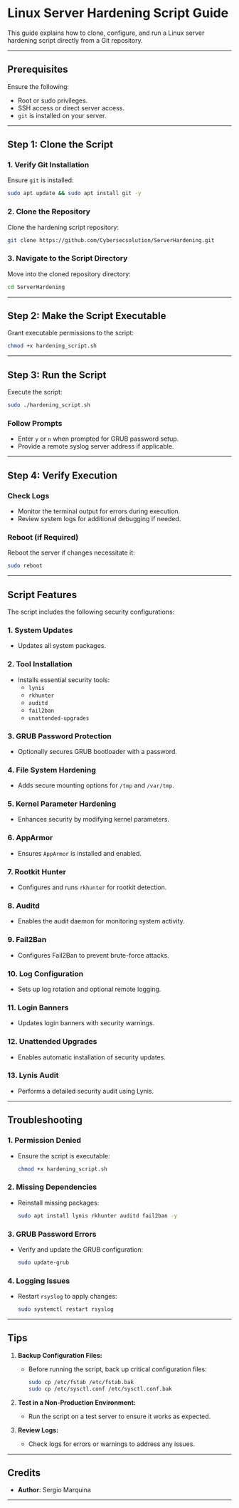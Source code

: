 # **Linux Server Hardening Script Guide**

This guide explains how to clone, configure, and run a Linux server hardening script directly from a Git repository.

---

## **Prerequisites**
Ensure the following:
- Root or sudo privileges.
- SSH access or direct server access.
- `git` is installed on your server.

---

## **Step 1: Clone the Script**

### **1. Verify Git Installation**
Ensure `git` is installed:
```bash
sudo apt update && sudo apt install git -y
```

### **2. Clone the Repository**
Clone the hardening script repository:
```bash
git clone https://github.com/Cybersecsolution/ServerHardening.git
```

### **3. Navigate to the Script Directory**
Move into the cloned repository directory:
```bash
cd ServerHardening
```

---

## **Step 2: Make the Script Executable**
Grant executable permissions to the script:
```bash
chmod +x hardening_script.sh
```

---

## **Step 3: Run the Script**
Execute the script:
```bash
sudo ./hardening_script.sh
```

### **Follow Prompts**
- Enter `y` or `n` when prompted for GRUB password setup.
- Provide a remote syslog server address if applicable.

---

## **Step 4: Verify Execution**
### **Check Logs**
- Monitor the terminal output for errors during execution.
- Review system logs for additional debugging if needed.

### **Reboot (if Required)**
Reboot the server if changes necessitate it:
```bash
sudo reboot
```

---

## **Script Features**
The script includes the following security configurations:

### **1. System Updates**
- Updates all system packages.

### **2. Tool Installation**
- Installs essential security tools:
  - `lynis`
  - `rkhunter`
  - `auditd`
  - `fail2ban`
  - `unattended-upgrades`

### **3. GRUB Password Protection**
- Optionally secures GRUB bootloader with a password.

### **4. File System Hardening**
- Adds secure mounting options for `/tmp` and `/var/tmp`.

### **5. Kernel Parameter Hardening**
- Enhances security by modifying kernel parameters.

### **6. AppArmor**
- Ensures `AppArmor` is installed and enabled.

### **7. Rootkit Hunter**
- Configures and runs `rkhunter` for rootkit detection.

### **8. Auditd**
- Enables the audit daemon for monitoring system activity.

### **9. Fail2Ban**
- Configures Fail2Ban to prevent brute-force attacks.

### **10. Log Configuration**
- Sets up log rotation and optional remote logging.

### **11. Login Banners**
- Updates login banners with security warnings.

### **12. Unattended Upgrades**
- Enables automatic installation of security updates.

### **13. Lynis Audit**
- Performs a detailed security audit using Lynis.

---

## **Troubleshooting**

### **1. Permission Denied**
- Ensure the script is executable:
  ```bash
  chmod +x hardening_script.sh
  ```

### **2. Missing Dependencies**
- Reinstall missing packages:
  ```bash
  sudo apt install lynis rkhunter auditd fail2ban -y
  ```

### **3. GRUB Password Errors**
- Verify and update the GRUB configuration:
  ```bash
  sudo update-grub
  ```

### **4. Logging Issues**
- Restart `rsyslog` to apply changes:
  ```bash
  sudo systemctl restart rsyslog
  ```

---

## **Tips**

1. **Backup Configuration Files:**
   - Before running the script, back up critical configuration files:
     ```bash
     sudo cp /etc/fstab /etc/fstab.bak
     sudo cp /etc/sysctl.conf /etc/sysctl.conf.bak
     ```

2. **Test in a Non-Production Environment:**
   - Run the script on a test server to ensure it works as expected.

3. **Review Logs:**
   - Check logs for errors or warnings to address any issues.

---

## **Credits**
- **Author**: Sergio Marquina

---
